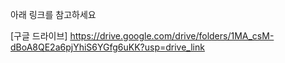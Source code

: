 아래 링크를 참고하세요


[구글 드라이브] https://drive.google.com/drive/folders/1MA_csM-dBoA8QE2a6pjYhiS6YGfg6uKK?usp=drive_link
